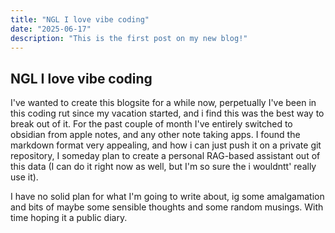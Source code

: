 ```yaml
---
title: "NGL I love vibe coding"
date: "2025-06-17"
description: "This is the first post on my new blog!"
---
```


## NGL I love vibe coding

I've wanted to create this blogsite for a while now, perpetually I've been in this coding rut since my vacation started, and i find this was the best way to break out of it. For the past couple of month I've entirely switched to obsidian from apple notes, and any other note taking apps. I found the markdown format very appealing, and how i can just push it on a private git repository, I someday plan to create a personal RAG-based assistant out of this data (I can do it right now as well, but I'm so sure the i wouldntt' really use it).

I have no solid plan for what I'm going to write about, ig some amalgamation and bits of maybe some sensible thoughts and some random musings. With time hoping it a public diary.